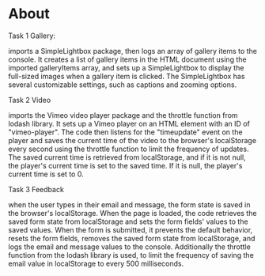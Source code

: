 # About

Task 1 Gallery:

imports a SimpleLightbox package, then logs an array of gallery items to the console. It creates a list of gallery items in the HTML document using the imported galleryItems array, and sets up a SimpleLightbox to display the full-sized images when a gallery item is clicked. The SimpleLightbox has several customizable settings, such as captions and zooming options.

Task 2 Video

imports the Vimeo video player package and the throttle function from lodash library. It sets up a Vimeo player on an HTML element with an ID of "vimeo-player". The code then listens for the "timeupdate" event on the player and saves the current time of the video to the browser's localStorage every second using the throttle function to limit the frequency of updates. The saved current time is retrieved from localStorage, and if it is not null, the player's current time is set to the saved time. If it is null, the player's current time is set to 0.

Task 3 Feedback

when the user types in their email and message, the form state is saved in the browser's localStorage. When the page is loaded, the code retrieves the saved form state from localStorage and sets the form fields' values to the saved values. When the form is submitted, it prevents the default behavior, resets the form fields, removes the saved form state from localStorage, and logs the email and message values to the console. Additionally the throttle function from the lodash library is used, to limit the frequency of saving the email value in localStorage to every 500 milliseconds.

